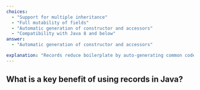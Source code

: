 ```yaml
---
choices:
  - "Support for multiple inheritance"
  - "Full mutability of fields"
  - "Automatic generation of constructor and accessors"
  - "Compatibility with Java 8 and below"
answer:
  - "Automatic generation of constructor and accessors"

explanation: "Records reduce boilerplate by auto-generating common code like constructors and accessors."
---
```


## What is a key benefit of using records in Java?

